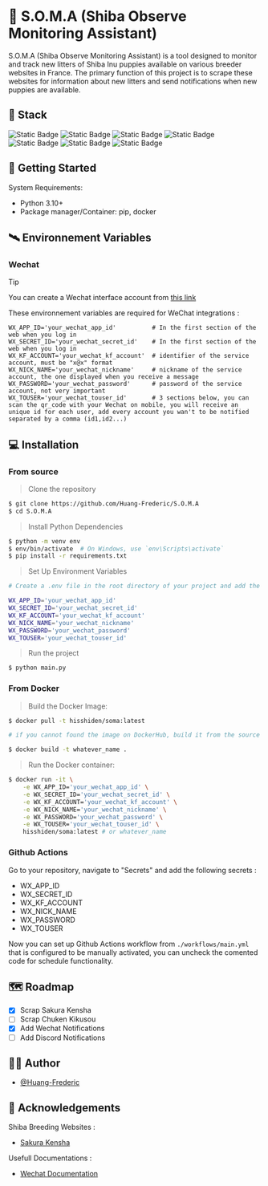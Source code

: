 
# 📍 S.O.M.A (Shiba Observe Monitoring Assistant)

S.O.M.A (Shiba Observe Monitoring Assistant) is a tool designed to monitor and track new litters of Shiba Inu puppies available on various breeder websites in France. The primary function of this project is to scrape these websites for information about new litters and send notifications when new puppies are available. 

## 🔮 Stack

![Static Badge](https://img.shields.io/badge/Docker-gray?style=for-the-badge&logo=Docker)
![Static Badge](https://img.shields.io/badge/Wechat-gray?style=for-the-badge&logo=Wechat)
![Static Badge](https://img.shields.io/badge/python-gray?style=for-the-badge&logo=Python)
![Static Badge](https://img.shields.io/badge/git-gray?style=for-the-badge&logo=git)
![Static Badge](https://img.shields.io/badge/render-gray?style=for-the-badge&logo=render)
![Static Badge](https://img.shields.io/badge/playwright-gray?style=for-the-badge&logo=playwright)
![Static Badge](https://img.shields.io/badge/bs4-gray?style=for-the-badge&logo=bs4)

## 🚀 Getting Started 

System Requirements:

- Python 3.10+ 
- Package manager/Container: pip, docker

## 🛰️ Environnement Variables

### Wechat

> [!TIP]
> You can create a Wechat interface account from [this link](https://mp.weixin.qq.com/debug/cgi-bin/sandbox?t=sandbox/login)

These environnement variables are required for WeChat integrations :
```env
WX_APP_ID='your_wechat_app_id'          # In the first section of the web when you log in
WX_SECRET_ID='your_wechat_secret_id'    # In the first section of the web when you log in
WX_KF_ACCOUNT='your_wechat_kf_account'  # identifier of the service account, must be "x@x" format
WX_NICK_NAME='your_wechat_nickname'     # nickname of the service account, the one displayed when you receive a message
WX_PASSWORD='your_wechat_password'      # password of the service account, not very important
WX_TOUSER='your_wechat_touser_id'       # 3 sections below, you can scan the qr_code with your Wechat on mobile, you will receive an unique id for each user, add every account you wan't to be notified separated by a comma (id1,id2...)
```
## 💻 Installation

### From source

>Clone the repository
```bash
$ git clone https://github.com/Huang-Frederic/S.O.M.A
$ cd S.O.M.A
```

>Install Python Dependencies
```bash
$ python -m venv env
$ env/bin/activate  # On Windows, use `env\Scripts\activate`
$ pip install -r requirements.txt
```

>Set Up Environment Variables
```bash
# Create a .env file in the root directory of your project and add the following environment variables

WX_APP_ID='your_wechat_app_id' 
WX_SECRET_ID='your_wechat_secret_id'
WX_KF_ACCOUNT='your_wechat_kf_account'
WX_NICK_NAME='your_wechat_nickname'
WX_PASSWORD='your_wechat_password'
WX_TOUSER='your_wechat_touser_id'
```

>Run the project
```bash
$ python main.py
```

### From Docker



>Build the Docker Image:
```bash
$ docker pull -t hisshiden/soma:latest

# if you cannot found the image on DockerHub, build it from the source from the Dockerfile

$ docker build -t whatever_name .
```

>Run the Docker container:
```bash
$ docker run -it \
    -e WX_APP_ID='your_wechat_app_id' \
    -e WX_SECRET_ID='your_wechat_secret_id' \
    -e WX_KF_ACCOUNT='your_wechat_kf_account' \
    -e WX_NICK_NAME='your_wechat_nickname' \
    -e WX_PASSWORD='your_wechat_password' \
    -e WX_TOUSER='your_wechat_touser_id' \
    hisshiden/soma:latest # or whatever_name
```

### Github Actions

Go to your repository, navigate to "Secrets" and add the following secrets :
- WX_APP_ID
- WX_SECRET_ID
- WX_KF_ACCOUNT
- WX_NICK_NAME
- WX_PASSWORD
- WX_TOUSER

Now you can set up Github Actions workflow from `./workflows/main.yml` that is configured to be manually activated, you can uncheck the comented code for schedule functionality.

## 🗺️ Roadmap

- [x]  Scrap Sakura Kensha 
- [ ]  Scrap Chuken Kikusou
- [x]  Add Wechat Notifications
- [ ]  Add Discord Notifications

## 🚶‍♂️ Author

- [@Huang-Frederic](https://github.com/Huang-Frederic)


## 🔗 Acknowledgements

Shiba Breeding Websites :
 - [Sakura Kensha](https://www.sakura-kensha.com/)

Usefull Documentations :
 - [Wechat Documentation](https://developers.weixin.qq.com/doc/offiaccount/Getting_Started/Overview.html)
